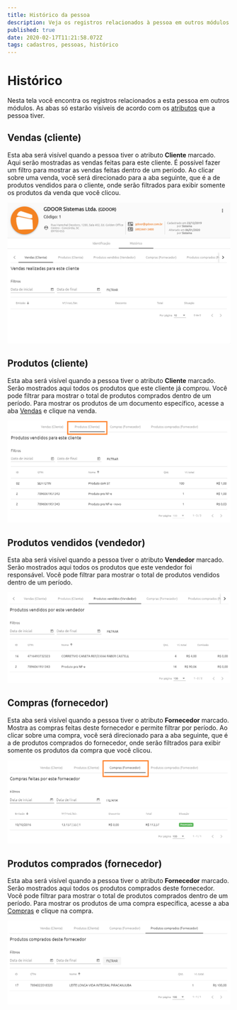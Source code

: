 ```yaml
---
title: Histórico da pessoa
description: Veja os registros relacionados à pessoa em outros módulos do GDOOR WEB
published: true
date: 2020-02-17T11:21:58.072Z
tags: cadastros, pessoas, histórico
---
```


# Histórico

Nesta tela você encontra os registros relacionados a esta pessoa em outros módulos. As abas só estarão visíveis de acordo com os [atributos](/cadastros/pessoas#atributos) que a pessoa tiver.

## Vendas (cliente)

Esta aba será visível quando a pessoa tiver o atributo **Cliente** marcado. Aqui serão mostradas as vendas feitas para este cliente. É possível fazer um filtro para mostrar as vendas feitas dentro de um período. Ao clicar sobre uma venda, você será direcionado para a aba seguinte, que é a de produtos vendidos para o cliente, onde serão filtrados para exibir somente os produtos da venda que você clicou.

![Histórico de vendas para o cliente](/cadastros/pessoas/historico.png)

## Produtos (cliente)

Esta aba será visível quando a pessoa tiver o atributo **Cliente** marcado. Serão mostrados aqui todos os produtos que este cliente já comprou. Você pode filtrar para mostrar o total de produtos comprados dentro de um período. Para mostrar os produtos de um documento específico, acesse a aba [Vendas](#vendas-cliente) e clique na venda.

![Histórico de produtos vendidos para o cliente](/cadastros/pessoas/historico-produtos.png)

## Produtos vendidos (vendedor)

Esta aba será visível quando a pessoa tiver o atributo **Vendedor** marcado. Serão mostrados aqui todos os produtos que este vendedor foi responsável. Você pode filtrar para mostrar o total de produtos vendidos dentro de um período.

![Histórico de produtos vendidos pelo vendedor](/cadastros/pessoas/historico-produtos-vendedor.png)

## Compras (fornecedor)

Esta aba será visível quando a pessoa tiver o atributo **Fornecedor** marcado. Mostra as compras feitas deste fornecedor e permite filtrar por período. Ao clicar sobre uma compra, você será direcionado para a aba seguinte, que é a de produtos comprados do fornecedor, onde serão filtrados para exibir somente os produtos da compra que você clicou.

![Histórico de compras do fornecedor](/cadastros/pessoas/historico-compras.png)

## Produtos comprados (fornecedor)

Esta aba será visível quando a pessoa tiver o atributo **Fornecedor** marcado. Serão mostrados aqui todos os produtos comprados deste fornecedor. Você pode filtrar para mostrar o total de produtos comprados dentro de um período. Para mostrar os produtos de uma compra específica, acesse a aba [Compras](#compras-fornecedor) e clique na compra.

![Produtos comprados do fornecedor](/cadastros/pessoas/historico-produtos-comprados.png)

